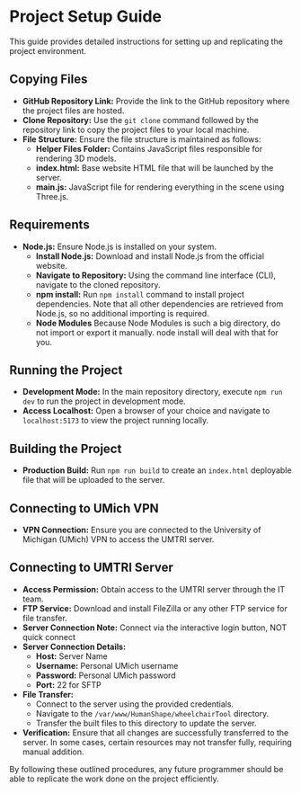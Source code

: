 # Project Setup Guide

This guide provides detailed instructions for setting up and replicating the project environment.

## Copying Files

- **GitHub Repository Link:** Provide the link to the GitHub repository where the project files are hosted.
- **Clone Repository:** Use the `git clone` command followed by the repository link to copy the project files to your local machine.
- **File Structure:** Ensure the file structure is maintained as follows:
  - **Helper Files Folder:** Contains JavaScript files responsible for rendering 3D models.
  - **index.html:** Base website HTML file that will be launched by the server.
  - **main.js:** JavaScript file for rendering everything in the scene using Three.js.

## Requirements

- **Node.js:** Ensure Node.js is installed on your system.
  - **Install Node.js:** Download and install Node.js from the official website.
  - **Navigate to Repository:** Using the command line interface (CLI), navigate to the cloned repository.
  - **npm install:** Run `npm install` command to install project dependencies. Note that all other dependencies are retrieved from Node.js, so no additional importing is required.
  - **Node Modules** Because Node Modules is such a big directory, do not import or export it manually. node install will deal with that for you.

## Running the Project

- **Development Mode:** In the main repository directory, execute `npm run dev` to run the project in development mode.
- **Access Localhost:** Open a browser of your choice and navigate to `localhost:5173` to view the project running locally.

## Building the Project

- **Production Build:** Run `npm run build` to create an `index.html` deployable file that will be uploaded to the server.

## Connecting to UMich VPN

- **VPN Connection:** Ensure you are connected to the University of Michigan (UMich) VPN to access the UMTRI server.

## Connecting to UMTRI Server

- **Access Permission:** Obtain access to the UMTRI server through the IT team.
- **FTP Service:** Download and install FileZilla or any other FTP service for file transfer.
- **Server Connection Note:** Connect via the interactive login button, NOT quick connect
- **Server Connection Details:**
  - **Host:** Server Name
  - **Username:** Personal UMich username
  - **Password:** Personal UMich password
  - **Port:** 22 for SFTP
- **File Transfer:**
  - Connect to the server using the provided credentials.
  - Navigate to the `/var/www/HumanShape/wheelchairTool` directory.
  - Transfer the built files to this directory to update the server.
- **Verification:** Ensure that all changes are successfully transferred to the server. In some cases, certain resources may not transfer fully, requiring manual addition.

By following these outlined procedures, any future programmer should be able to replicate the work done on the project efficiently.
